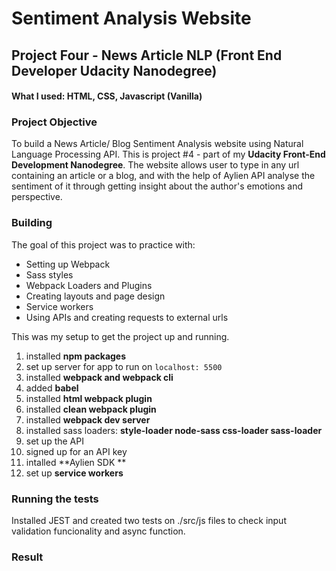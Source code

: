 # Sentiment Analysis Website

## Project Four - News Article NLP (Front End Developer Udacity Nanodegree)
#### What I used: HTML, CSS, Javascript (Vanilla)

### Project Objective

To build a News Article/ Blog Sentiment Analysis website using Natural Language Processing API. This is project #4 - part of my **Udacity Front-End Development Nanodegree**. The website allows user to type in any url containing an article or a blog, and with the help of Aylien API analyse the sentiment of it through getting insight about the author's emotions and perspective.

### Building

The goal of this project was to practice with:

- Setting up Webpack
- Sass styles
- Webpack Loaders and Plugins
- Creating layouts and page design
- Service workers
- Using APIs and creating requests to external urls

This was my setup to get the project up and running.
1. installed **npm packages**
1. set up server for app to run on ```localhost: 5500```
1. installed **webpack and webpack cli**
1. added **babel**
1. installed **html webpack plugin**
1. installed **clean webpack plugin**
1. installed **webpack dev server**
1. installed sass loaders: **style-loader node-sass css-loader sass-loader**
1. set up the API
1. signed up for an API key 
1. intalled **Aylien SDK **
1. set up **service workers**

### Running the tests
Installed JEST and created two tests on ./src/js files to check input validation funcionality and async function.

### Result 
